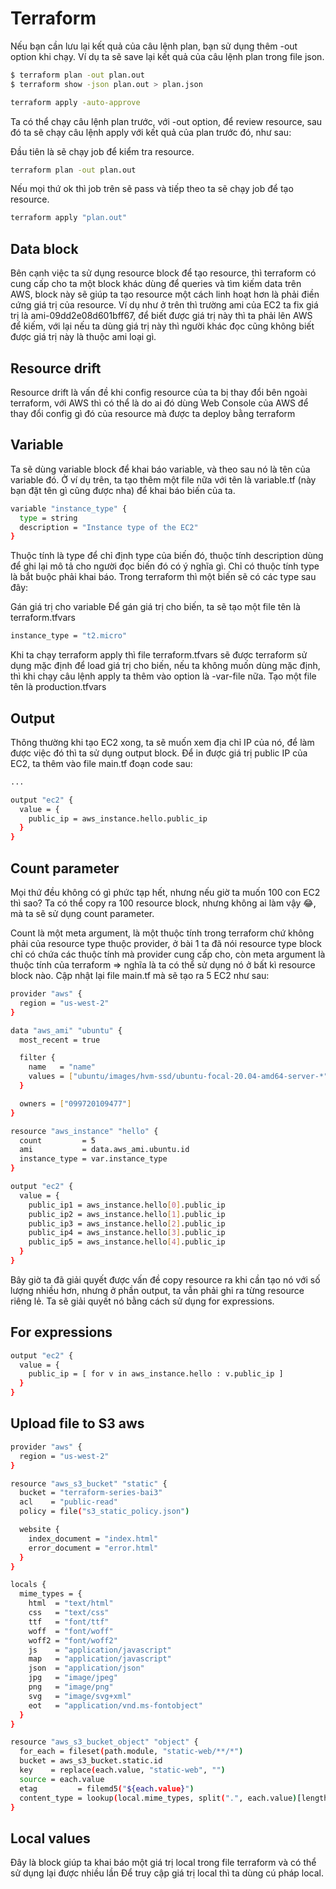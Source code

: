 # Terraform

Nếu bạn cần lưu lại kết quả của câu lệnh plan, bạn sử dụng thêm -out option khi chạy. Ví dụ ta sẽ save lại kết quả của câu lệnh plan trong file json.
```bash
$ terraform plan -out plan.out
$ terraform show -json plan.out > plan.json
``` 

```bash
terraform apply -auto-approve
```

Ta có thể chạy câu lệnh plan trước, với -out option, để review resource, sau đó ta sẽ chạy câu lệnh apply với kết quả của plan trước đó, như sau:

Đầu tiên là sẽ chạy job để kiểm tra resource.
```bash
terraform plan -out plan.out
```

Nếu mọi thứ ok thì job trên sẽ pass và tiếp theo ta sẽ chạy job để tạo resource.
```bash
terraform apply "plan.out"
```

## Data block
Bên cạnh việc ta sử dụng resource block để tạo resource, thì terraform có cung cấp cho ta một block khác dùng để queries và tìm kiếm data trên AWS, block này sẽ giúp ta tạo resource một cách linh hoạt hơn là phải điền cứng giá trị của resource. Ví dụ như ở trên thì trường ami của EC2 ta fix giá trị là ami-09dd2e08d601bff67, để biết được giá trị này thì ta phải lên AWS để kiếm, với lại nếu ta dùng giá trị này thì người khác đọc cũng không biết được giá trị này là thuộc ami loại gì.

## Resource drift
Resource drift là vấn đề khi config resource của ta bị thay đổi bên ngoài terraform, với AWS thì có thể là do ai đó dùng Web Console của AWS để thay đổi config gì đó của resource mà được ta deploy bằng terraform

## Variable
Ta sẽ dùng variable block để khai báo variable, và theo sau nó là tên của variable đó. Ở ví dụ trên, ta tạo thêm một file nữa với tên là variable.tf (này bạn đặt tên gì cũng được nha) để khai báo biến của ta.
```bash
variable "instance_type" {
  type = string
  description = "Instance type of the EC2"
}
```
Thuộc tính là type để chỉ định type của biến đó, thuộc tính description dùng để ghi lại mô tả cho người đọc biến đó có ý nghĩa gì. Chỉ có thuộc tính type là bắt buộc phải khai báo. Trong terraform thì một biến sẽ có các type sau đây:

Gán giá trị cho variable
Để gán giá trị cho biến, ta sẽ tạo một file tên là terraform.tfvars
```bash
instance_type = "t2.micro"
```
Khi ta chạy terraform apply thì file terraform.tfvars sẽ được terraform sử dụng mặc định để load giá trị cho biến, nếu ta không muốn dùng mặc định, thì khi chạy câu lệnh apply ta thêm vào option là -var-file nữa. Tạo một file tên là production.tfvars

## Output
Thông thường khi tạo EC2 xong, ta sẽ muốn xem địa chỉ IP của nó, để làm được việc đó thì ta sử dụng output block.
Để in được giá trị public IP của EC2, ta thêm vào file main.tf đoạn code sau:
```bash
...

output "ec2" {
  value = {
    public_ip = aws_instance.hello.public_ip
  }
}
```

## Count parameter
Mọi thứ đều không có gì phức tạp hết, nhưng nếu giờ ta muốn 100 con EC2 thì sao? Ta có thể copy ra 100 resource block, nhưng không ai làm vậy 😂, mà ta sẽ sử dụng count parameter.

Count là một meta argument, là một thuộc tính trong terraform chứ không phải của resource type thuộc provider, ở bài 1 ta đã nói resource type block chỉ có chứa các thuộc tính mà provider cung cấp cho, còn meta argument là thuộc tính của terraform => nghĩa là ta có thể sử dụng nó ở bất kì resource block nào. Cập nhật lại file main.tf mà sẽ tạo ra 5 EC2 như sau:
```bash
provider "aws" {
  region = "us-west-2"
}

data "aws_ami" "ubuntu" {
  most_recent = true

  filter {
    name   = "name"
    values = ["ubuntu/images/hvm-ssd/ubuntu-focal-20.04-amd64-server-*"]
  }

  owners = ["099720109477"]
}

resource "aws_instance" "hello" {
  count         = 5
  ami           = data.aws_ami.ubuntu.id
  instance_type = var.instance_type
}

output "ec2" {
  value = {
    public_ip1 = aws_instance.hello[0].public_ip
    public_ip2 = aws_instance.hello[1].public_ip
    public_ip3 = aws_instance.hello[2].public_ip
    public_ip4 = aws_instance.hello[3].public_ip
    public_ip5 = aws_instance.hello[4].public_ip
  }
}
```

Bây giờ ta đã giải quyết được vấn đề copy resource ra khi cần tạo nó với số lượng nhiều hơn, nhưng ở phần output, ta vẫn phải ghi ra từng resource riêng lẻ. Ta sẽ giải quyết nó bằng cách sử dụng for expressions.
## For expressions
```bash
output "ec2" {
  value = {
    public_ip = [ for v in aws_instance.hello : v.public_ip ]
  }
}
```

## Upload file to S3 aws
```bash
provider "aws" {
  region = "us-west-2"
}

resource "aws_s3_bucket" "static" {
  bucket = "terraform-series-bai3"
  acl    = "public-read"
  policy = file("s3_static_policy.json")

  website {
    index_document = "index.html"
    error_document = "error.html"
  }
}

locals {
  mime_types = {
    html  = "text/html"
    css   = "text/css"
    ttf   = "font/ttf"
    woff  = "font/woff"
    woff2 = "font/woff2"
    js    = "application/javascript"
    map   = "application/javascript"
    json  = "application/json"
    jpg   = "image/jpeg"
    png   = "image/png"
    svg   = "image/svg+xml"
    eot   = "application/vnd.ms-fontobject"
  }
}

resource "aws_s3_bucket_object" "object" {
  for_each = fileset(path.module, "static-web/**/*")
  bucket = aws_s3_bucket.static.id
  key    = replace(each.value, "static-web", "")
  source = each.value
  etag         = filemd5("${each.value}")
  content_type = lookup(local.mime_types, split(".", each.value)[length(split(".", each.value)) - 1])
}
```

## Local values
Đây là block giúp ta khai báo một giá trị local trong file terraform và có thể sử dụng lại được nhiều lần
Để truy cập giá trị local thì ta dùng cú pháp local.<KEY>

